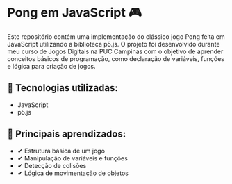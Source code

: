 # Pong em JavaScript 🎮
Este repositório contém uma implementação do clássico jogo Pong feita em JavaScript utilizando a biblioteca p5.js. O projeto foi desenvolvido durante meu curso de Jogos Digitais na PUC Campinas com o objetivo de aprender conceitos básicos de programação, como declaração de variáveis, funções e lógica para criação de jogos.

## 🚀 Tecnologias utilizadas:

- JavaScript
- p5.js
  
## 🔹 Principais aprendizados:
- ✔ Estrutura básica de um jogo
- ✔ Manipulação de variáveis e funções
- ✔ Detecção de colisões
- ✔ Lógica de movimentação de objetos
